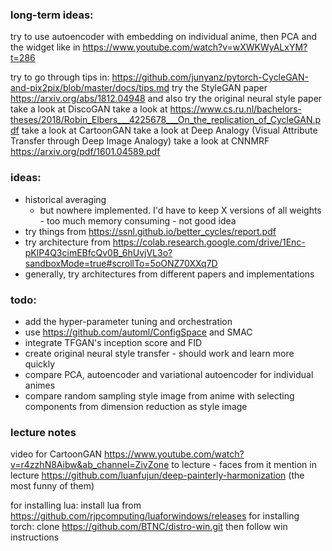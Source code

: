 ### long-term ideas:

try to use autoencoder with embedding on individual anime, then PCA and the widget like in https://www.youtube.com/watch?v=wXWKWyALxYM?t=286

try to go through tips in: https://github.com/junyanz/pytorch-CycleGAN-and-pix2pix/blob/master/docs/tips.md
try the StyleGAN paper https://arxiv.org/abs/1812.04948
and also try the original neural style paper
take a look at DiscoGAN
take a look at https://www.cs.ru.nl/bachelors-theses/2018/Robin_Elbers___4225678___On_the_replication_of_CycleGAN.pdf
take a look at CartoonGAN
take a look at Deep Analogy (Visual Attribute Transfer through Deep Image Analogy)
take a look at CNNMRF https://arxiv.org/pdf/1601.04589.pdf


### ideas:
- historical averaging 
    - but nowhere implemented. I'd have to keep X versions of all weights - too much memory consuming - not good idea
- try things from https://ssnl.github.io/better_cycles/report.pdf
- try architecture from https://colab.research.google.com/drive/1Enc-pKlP4Q3cimEBfcQv0B_6hUvjVL3o?sandboxMode=true#scrollTo=5oONZ70XXq7D
- generally, try architectures from different papers and implementations

### todo:
- add the hyper-parameter tuning and orchestration
- use https://github.com/automl/ConfigSpace and SMAC
- integrate TFGAN's inception score and FID
- create original neural style transfer - should work and learn more quickly
- compare PCA, autoencoder and variational autoencoder for individual animes
- compare random sampling style image from anime with selecting components from dimension reduction as style image

### lecture notes
video for CartoonGAN https://www.youtube.com/watch?v=r4zzhN8Aibw&ab_channel=ZivZone to lecture - faces from it
mention in lecture https://github.com/luanfujun/deep-painterly-harmonization (the most funny of them)

for installing lua:
install lua from https://github.com/rjpcomputing/luaforwindows/releases
for installing torch:
clone https://github.com/BTNC/distro-win.git
then follow win instructions